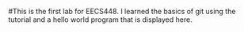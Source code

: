 #This is the first lab for EECS448. I learned the basics of git using the tutorial and a hello world program that is displayed here.
